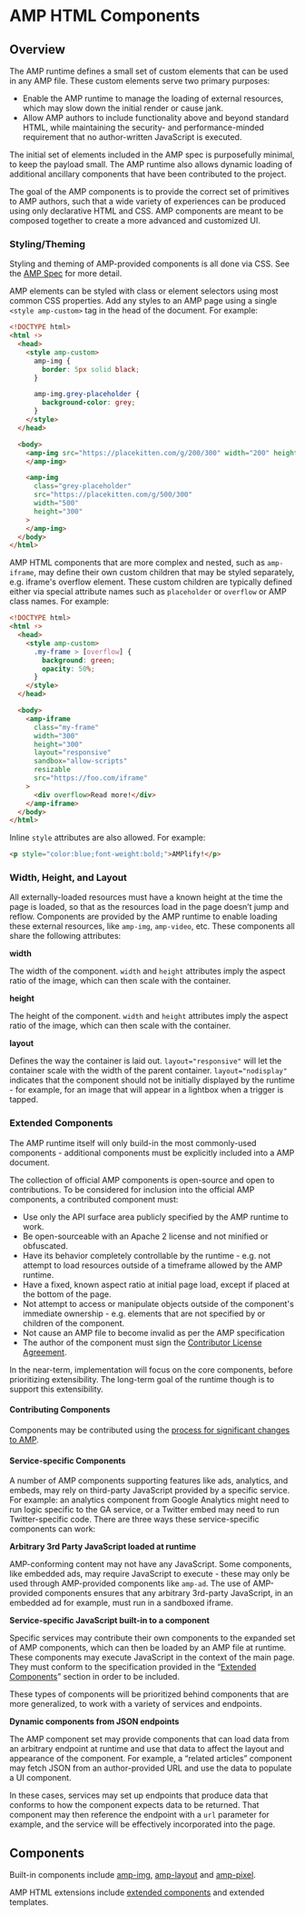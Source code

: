 <!---
Copyright 2015 The AMP HTML Authors. All Rights Reserved.

Licensed under the Apache License, Version 2.0 (the "License");
you may not use this file except in compliance with the License.
You may obtain a copy of the License at

      http://www.apache.org/licenses/LICENSE-2.0

Unless required by applicable law or agreed to in writing, software
distributed under the License is distributed on an "AS-IS" BASIS,
WITHOUT WARRANTIES OR CONDITIONS OF ANY KIND, either express or implied.
See the License for the specific language governing permissions and
limitations under the License.
-->

# AMP HTML Components

## Overview

The AMP runtime defines a small set of custom elements that can be used in any
AMP file. These custom elements serve two primary purposes:

-   Enable the AMP runtime to manage the loading of external resources, which may
    slow down the initial render or cause jank.
-   Allow AMP authors to include functionality above and beyond standard HTML,
    while maintaining the security- and performance-minded requirement that no author-written JavaScript is executed.

The initial set of elements included in the AMP spec is purposefully minimal,
to keep the payload small. The AMP runtime also allows dynamic loading of additional
ancillary components that have been contributed to the project.

The goal of the AMP components is to provide the correct set of primitives to
AMP authors, such that a wide variety of experiences can be produced using only
declarative HTML and CSS. AMP components are meant to be composed together to
create a more advanced and customized UI.

### Styling/Theming

Styling and theming of AMP-provided components is all done via CSS. See the [AMP Spec](amp-html-format.md) for more detail.

AMP elements can be styled with class or element selectors using most common CSS properties.
Add any styles to an AMP page using a single `<style amp-custom>` tag in the head of the document.
For example:

```html
<!DOCTYPE html>
<html ⚡>
  <head>
    <style amp-custom>
      amp-img {
        border: 5px solid black;
      }

      amp-img.grey-placeholder {
        background-color: grey;
      }
    </style>
  </head>

  <body>
    <amp-img src="https://placekitten.com/g/200/300" width="200" height="300">
    </amp-img>

    <amp-img
      class="grey-placeholder"
      src="https://placekitten.com/g/500/300"
      width="500"
      height="300"
    >
    </amp-img>
  </body>
</html>
```

AMP HTML components that are more complex and nested, such as `amp-iframe`,
may define their own custom children that may be styled separately, e.g. iframe's
overflow element. These custom children are typically defined either via special
attribute names such as `placeholder` or `overflow` or AMP class names. For
example:

```html
<!DOCTYPE html>
<html ⚡>
  <head>
    <style amp-custom>
      .my-frame > [overflow] {
        background: green;
        opacity: 50%;
      }
    </style>
  </head>

  <body>
    <amp-iframe
      class="my-frame"
      width="300"
      height="300"
      layout="responsive"
      sandbox="allow-scripts"
      resizable
      src="https://foo.com/iframe"
    >
      <div overflow>Read more!</div>
    </amp-iframe>
  </body>
</html>
```

Inline `style` attributes are also allowed. For example:

```html
<p style="color:blue;font-weight:bold;">AMPlify!</p>
```

### Width, Height, and Layout

All externally-loaded resources must have a known height at the time the page is loaded, so that as the resources load in the page doesn’t jump and reflow. Components are provided by the AMP runtime to enable loading these external resources, like `amp-img`, `amp-video`, etc. These components all share the following attributes:

**width**

The width of the component. `width` and `height` attributes imply the aspect ratio of the image, which can then scale with the container.

**height**

The height of the component. `width` and `height` attributes imply the aspect ratio of the image, which can then scale with the container.

**layout**

Defines the way the container is laid out. `layout="responsive"` will let the container scale with the width of the parent container. `layout="nodisplay"` indicates that the component should not be initially displayed by the runtime - for example, for an image that will appear in a lightbox when a trigger is tapped.

### Extended Components

The AMP runtime itself will only build-in the most commonly-used components - additional components must be explicitly included into a AMP document.

The collection of official AMP components is open-source and open to contributions. To be considered for inclusion into the official AMP components, a contributed component must:

-   Use only the API surface area publicly specified by the AMP runtime to work.
-   Be open-sourceable with an Apache 2 license and not minified or obfuscated.
-   Have its behavior completely controllable by the runtime - e.g. not attempt to load resources outside of a timeframe allowed by the AMP runtime.
-   Have a fixed, known aspect ratio at initial page load, except if placed at the bottom of the page.
-   Not attempt to access or manipulate objects outside of the component's immediate ownership - e.g. elements that are not specified by or children of the component.
-   Not cause an AMP file to become invalid as per the AMP specification
-   The author of the component must sign the [Contributor License Agreement](https://github.com/ampproject/amphtml/blob/main/docs/contributing-code.md#contributor-license-agreement).

In the near-term, implementation will focus on the core components, before prioritizing extensibility. The long-term goal of the runtime though is to support this extensibility.

#### Contributing Components

Components may be contributed using the [process for significant changes to AMP](https://github.com/ampproject/amphtml/blob/main/docs/contributing-code.md#process-for-significant-changes).

#### Service-specific Components

A number of AMP components supporting features like ads, analytics, and embeds, may rely on third-party JavaScript provided by a specific service. For example: an analytics component from Google Analytics might need to run logic specific to the GA service, or a Twitter embed may need to run Twitter-specific code. There are three ways these service-specific components can work:

**Arbitrary 3rd Party JavaScript loaded at runtime**

AMP-conforming content may not have any JavaScript. Some components, like embedded ads, may require JavaScript to execute - these may only be used through AMP-provided components like `amp-ad`. The use of AMP-provided components ensures that any arbitrary 3rd-party JavaScript, in an embedded ad for example, must run in a sandboxed iframe.

**Service-specific JavaScript built-in to a component**

Specific services may contribute their own components to the expanded set of AMP components, which can then be loaded by an AMP file at runtime. These components may execute JavaScript in the context of the main page. They must conform to the specification provided in the “[Extended Components](#extended-components)” section in order to be included.

These types of components will be prioritized behind components that are more generalized, to work with a variety of services and endpoints.

**Dynamic components from JSON endpoints**

The AMP component set may provide components that can load data from an arbitrary endpoint at runtime and use that data to affect the layout and appearance of the component. For example, a “related articles” component may fetch JSON from an author-provided URL and use the data to populate a UI component.

In these cases, services may set up endpoints that produce data that conforms to how the component expects data to be returned. That component may then reference the endpoint with a `url` parameter for example, and the service will be effectively incorporated into the page.

## Components

Built-in components include [amp-img](../builtins/amp-img/amp-img.md), [amp-layout](../builtins/amp-layout/amp-layout.md) and [amp-pixel](../builtins/amp-pixel/amp-pixel.md).

AMP HTML extensions include [extended components](../extensions) and extended templates.
